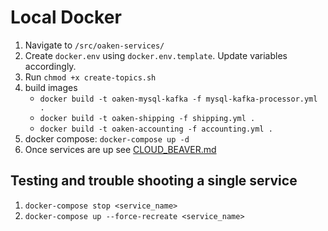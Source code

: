 # Local Docker

1. Navigate to `/src/oaken-services/`
1. Create `docker.env` using `docker.env.template`. Update variables accordingly.
1. Run `chmod +x create-topics.sh`
1. build images
    - `docker build -t oaken-mysql-kafka -f mysql-kafka-processor.yml .`
    - `docker build -t oaken-shipping -f shipping.yml .`
    - `docker build -t oaken-accounting -f accounting.yml .`
1. docker compose: `docker-compose up -d`
1. Once services are up see [CLOUD_BEAVER.md](CLOUD_BEAVER.md)

## Testing and trouble shooting a single service

1. `docker-compose stop <service_name>`
1. `docker-compose up --force-recreate <service_name>`

